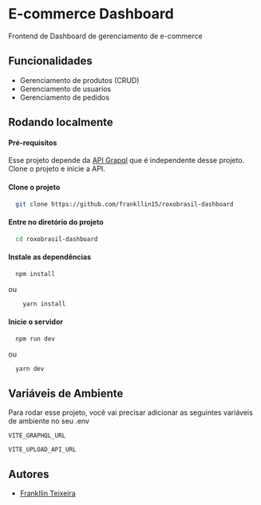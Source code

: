 
# E-commerce Dashboard

Frontend de Dashboard de gerenciamento de e-commerce


## Funcionalidades

- Gerenciamento de produtos (CRUD)
- Gerenciamento de usuarios
- Gerenciamento de pedidos



## Rodando localmente

#### Pré-requisitos
Esse projeto depende da [API Grapql](https://github.com/frankllin15/roxobrasil-backend) que é independente desse projeto. Clone o projeto e inicie a API.

#### Clone o projeto

```bash
  git clone https://github.com/frankllin15/roxobrasil-dashboard
```

#### Entre no diretório do projeto

```bash
  cd roxobrasil-dashboard
```

#### Instale as dependências

```bash
  npm install
```
ou
```bash
    yarn install
```

#### Inicie o servidor

```bash
  npm run dev
```
ou
```bash
  yarn dev
```

## Variáveis de Ambiente

Para rodar esse projeto, você vai precisar adicionar as seguintes variáveis de ambiente no seu .env

`VITE_GRAPHQL_URL` 

`VITE_UPLOAD_API_URL`


## Autores

- [Frankllin Teixeira](https://www.github.com/frankllin15)
